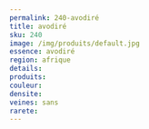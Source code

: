 ```yaml
---
permalink: 240-avodiré
title: avodiré
sku: 240
image: /img/produits/default.jpg
essence: avodiré
region: afrique
details: 
produits: 
couleur: 
densite: 
veines: sans
rarete: 
---
```

